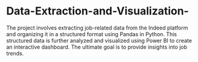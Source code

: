 # Data-Extraction-and-Visualization-
The project involves extracting job-related data from the Indeed platform and organizing it in a structured format using Pandas in Python. This structured data is further analyzed and visualized using Power BI to create an interactive dashboard. The ultimate goal is to provide insights into job trends.
